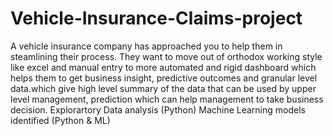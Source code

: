 # Vehicle-Insurance-Claims-project
A vehicle insurance company has approached you to help them in steamlining their process. They want to move out of orthodox working style like excel and manual entry to more automated and rigid dashboard which helps them to get business insight, predictive outcomes and granular level data.which give high level summary of the data that can be used by upper level management, prediction which can help management to take business decision.
Explorartory Data analysis (Python)
Machine Learning models identified (Python & ML)
